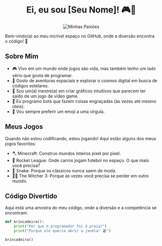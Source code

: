 <h1 align="center">Ei, eu sou [Seu Nome]! 🎮🚀</h1>

<p align="center">
  <img src="https://img.shields.io/badge/Fã%20de-Jogos%20🎮%20|%20Desenvolvimento%20Web%20💻%20|%20Aventuras%20Espaciais%20🚀-blueviolet" alt="Minhas Paixões">
</p>

Bem-vindo(a) ao meu incrível espaço no GitHub, onde a diversão encontra o código! 👾

## Sobre Mim

- 🎮 Vivo em um mundo onde jogos são vida, mas também tenho um lado sério que gosta de programar.
- 🚀 Gosto de aventuras espaciais e explorar o cosmos digital em busca de códigos estelares.
- 🌟 Sou um(a) mestre(a) em criar gráficos intuitivos que parecem ter saído de um jogo de vídeo game.
- 🤖 Eu programo bots que fazem coisas engraçadas (às vezes até mesmo úteis).
- 💬 Vou sempre preferir um emoji a uma vírgula.

## Meus Jogos

Quando não estou codificando, estou jogando! Aqui estão alguns dos meus jogos favoritos:

- 🪓 Minecraft: Construo mundos inteiros pixel por pixel.
- 🎯 Rocket League: Onde carros jogam futebol no espaço. O que mais você precisa?
- 🐍 Snake: Porque os clássicos nunca saem de moda.
- 🧙‍♂️ The Witcher 3: Porque às vezes você precisa se perder em outro mundo.

## Código Divertido

Aqui está uma amostra do meu código, onde a diversão e a competência se encontram:

```python
def brincadeira():
    print("Por que o programador foi à praia?")
    print("Porque ele queria abrir a janela! 🏖️")

brincadeira()
